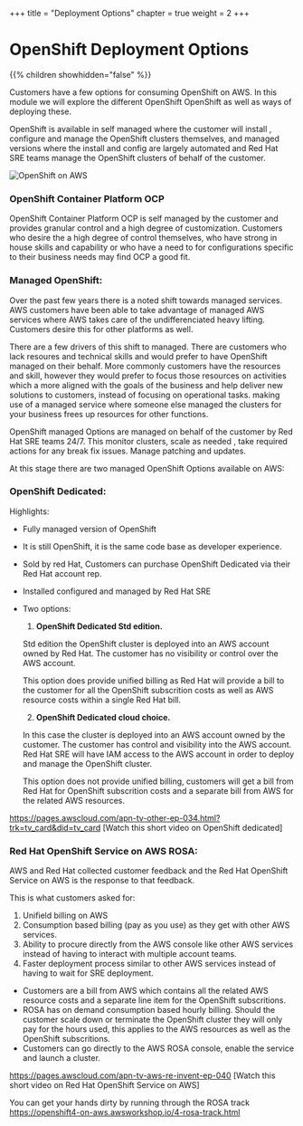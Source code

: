 +++
title = "Deployment Options"
chapter = true
weight = 2
+++

# OpenShift Deployment Options

{{% children showhidden="false" %}}



Customers have a few options for consuming OpenShift on AWS. In this module we will explore the different OpenShift OpenShift as well as ways of deploying these.

OpenShift is available in self managed where the customer will install , configure and manage the OpenShift clusters themselves, and managed versions where the install and config are largely automated and Red Hat SRE teams manage the OpenShift clusters of behalf of the customer.


![OpenShift on AWS](/images/openshiftoptions.png)

### OpenShift Container Platform OCP
OpenShift Container Platform OCP is self managed by the customer and provides  granular control and a high degree of customization. Customers who desire the a high degree of control themselves, who have strong in house skills and capability or who have a need to for configurations specific to their business needs may find OCP a good fit. 

### Managed OpenShift:
Over the past few years there is a noted shift towards managed services. AWS customers have been able to take advantage of managed AWS services where AWS takes care of the undifferenciated heavy lifting. Customers desire this for other platforms as well. 

There are a few drivers of this shift to managed. There are customers who lack resoures and technical skills and would prefer to have OpenShift managed on their behalf. More commonly customers have the resources and skill, however they would prefer to focus those resources on activities which a more aligned with the goals of the business and help deliver new solutions to customers, instead of focusing on operational tasks. making use of a managed service where someone else managed the clusters for your business frees up resources for other functions.

OpenShift managed Options are managed on behalf of the customer by Red Hat SRE teams 24/7.
This monitor clusters, scale as needed , take required actions for any break fix issues.
Manage patching and updates.


At this stage there are two managed OpenShift Options available on AWS:

### OpenShift Dedicated:

Highlights:

- Fully managed version of OpenShift
- It is still OpenShift, it is the same code base as developer experience.
- Sold by red Hat, Customers can purchase OpenShift Dedicated via their Red Hat account rep.
- Installed configured and managed by Red Hat SRE
- Two options:
	1. **OpenShift Dedicated Std edition.**

	Std edition the OpenShift cluster is deployed into an AWS account owned by Red Hat. The customer has no visibility or control over the AWS account. 

	This option does provide unified billing as Red Hat will provide a bill to the customer for all the OpenShift subscrition costs as well as AWS resource costs within a single Red Hat bill. 

	2. **OpenShift Dedicated cloud choice.**

	In this case the cluster is deployed into an AWS account owned by the customer. The customer has control and visibility into the AWS account. Red Hat SRE will have IAM access to the AWS account in order to deploy and manage the OpenShift cluster. 

	This option does not provide unified billing, customers will get a bill from Red Hat for OpenShift subscrition costs and a separate bill from AWS for the related AWS resources.


https://pages.awscloud.com/apn-tv-other-ep-034.html?trk=tv_card&did=tv_card [Watch this short video on OpenShift dedicated]



### Red Hat OpenShift Service on AWS ROSA:

AWS and Red Hat collected customer feedback and the Red Hat OpenShift Service on AWS is the response to that feedback.

This is what customers asked for:
1. Unifield billing on AWS
2. Consumption based billing (pay as you use) as they get with other AWS services.
3. Ability to procure directly from the AWS console like other AWS services instead of having to interact with multiple account teams.
4. Faster deployment process similar to other AWS services instead of having to wait for SRE deployment.

- Customers are a bill from AWS which contains all the related AWS resource costs and a separate line item for the OpenShift subscritions.
- ROSA has on demand consumption based hourly billing. Should the customer scale down or terminate the OpenShift cluster they will only pay for the hours used, this applies to the AWS resources as well as the OpenShift subscritions.
- Customers can go directly to the AWS ROSA console, enable the service and launch a cluster.  


https://pages.awscloud.com/apn-tv-aws-re-invent-ep-040 [Watch this short video on Red Hat OpenShift Service on AWS]



You can get your hands dirty by running through the ROSA track
https://openshift4-on-aws.awsworkshop.io/4-rosa-track.html






